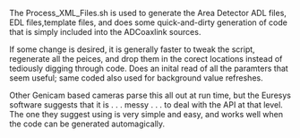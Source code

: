 The Process_XML_Files.sh is used to generate the Area Detector ADL files, EDL files,template files, and does some quick-and-dirty generation of code that is simply included into the ADCoaxlink sources.

If some change is desired, it is generally faster to tweak the script, regenerate all the peices, and drop them in the corect locations instead of tediously digging through code. Does an inital read of all the paramters that seem useful; same coded also used for background value refreshes.  

Other Genicam based cameras parse this all out at run time, but the Euresys software suggests that it is . . . messy . . . to deal with the API at that level. The one they suggest using is very simple and easy, and works well when the code can be generated automagically.

